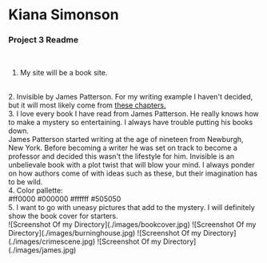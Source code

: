<!DOCTYPE html>
<html>
    <head>
        <meta charset="utf-8">
        <title>Project 3</title>
    </head>
  <body>
<h1>Kiana Simonson </h1>

<h3> Project 3 Readme </h3>
<br>


  1. My site will be a book site.
<br>
  2. Invisible by James Patterson. For my writing example I haven't decided, but it will most likely come from
<a href=" http://www.jamespatterson.com/books/invisible#excerpts">these chapters.</a>
<br>
  3. I love every book I have read from James Patterson. He really knows how to make a mystery so entertaining. I always have trouble putting his books down.<br>
  James Patterson started writing at the age of nineteen from Newburgh, New York. Before becoming a writer he was set on track to become a professor and decided this wasn't the lifestyle for him. Invisible is an unbelievale book with a plot twist that will blow your mind. I always ponder on how authors come of with ideas such as these, but their imagination has to be wild.
  <br>
  4. Color pallette:
  <br>
  #ff0000  #000000  #ffffff  #505050
  </br>
  5. I want to go with uneasy pictures that add to the mystery. I will definitely show the book cover for starters.
  <br>
  ![Screenshot Of my Directory](./images/bookcover.jpg)
  ![Screenshot Of my Directory](./images/burninghouse.jpg)
  ![Screenshot Of my Directory](./images/crimescene.jpg)
  ![Screenshot Of my Directory](./images/james.jpg)
  </body>
</html>
